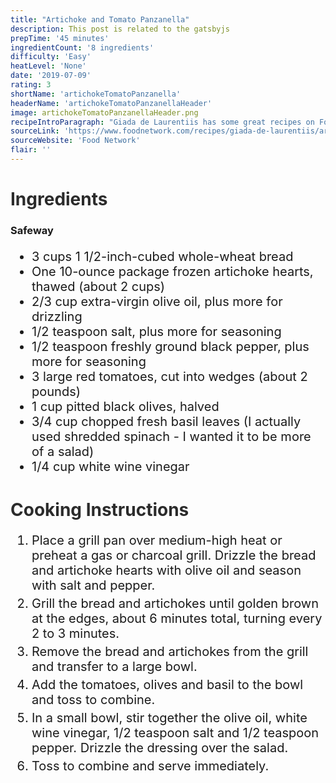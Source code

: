 ```yaml
---
title: "Artichoke and Tomato Panzanella"
description: This post is related to the gatsbyjs
prepTime: '45 minutes'
ingredientCount: '8 ingredients'
difficulty: 'Easy'
heatLevel: 'None'
date: '2019-07-09'
rating: 3
shortName: 'artichokeTomatoPanzanella'
headerName: 'artichokeTomatoPanzanellaHeader'
image: artichokeTomatoPanzanellaHeader.png
recipeIntroParagraph: "Giada de Laurentiis has some great recipes on FoodNetwork.com, and this was another of her's. It looked intriguing and I hadn't made anything with artichoke before, so I decided to give it a shot. It turned out okay. Not the best thing I've made, but very heathly. There's always a correlation between how good something tastes and how unhealthy it is. I didn't realize until after I was done making the meal that the bread cubes are supposed to be the crutons of the salad. I wasn't able to get them as crunchy as I would have wanted, and will leave them on the grill or use the broiler next time."
sourceLink: 'https://www.foodnetwork.com/recipes/giada-de-laurentiis/artichoke-and-tomato-panzanella-recipe-1937239'
sourceWebsite: 'Food Network'
flair: ''
---
```

<h1 style="color: #2B2B2B;">Ingredients</h1>

<h3>Safeway</h3>
<ul style="font-size: 20px;">
    <li>3 cups 1 1/2-inch-cubed whole-wheat bread</li>
    <li>One 10-ounce package frozen artichoke hearts, thawed (about 2 cups)</li>
    <li>2/3 cup extra-virgin olive oil, plus more for drizzling</li>
    <li>1/2 teaspoon salt, plus more for seasoning</li>
    <li>1/2 teaspoon freshly ground black pepper, plus more for seasoning</li>
    <li>3 large red tomatoes, cut into wedges (about 2 pounds)</li>
    <li>1 cup pitted black olives, halved</li>
    <li>3/4 cup chopped fresh basil leaves (I actually used shredded spinach - I wanted it to be more of a salad)</li>
    <li>1/4 cup white wine vinegar</li>
</ul>

<h1 style="color: #2B2B2B; margin-top: 40px;">Cooking Instructions</h1>
<ol style="font-size: 20px" className="cookingInstructionsOL">
    <li style="margin: 5px 0;">Place a grill pan over medium-high heat or preheat a gas or charcoal grill. Drizzle the bread and artichoke hearts with olive oil and season with salt and pepper.</li>
    <li style="margin: 5px 0;">Grill the bread and artichokes until golden brown at the edges, about 6 minutes total, turning every 2 to 3 minutes.</li>
    <li style="margin: 5px 0;">Remove the bread and artichokes from the grill and transfer to a large bowl.</li>
    <li style="margin: 5px 0;">Add the tomatoes, olives and basil to the bowl and toss to combine.</li>
    <li style="margin: 5px 0;">In a small bowl, stir together the olive oil, white wine vinegar, 1/2 teaspoon salt and 1/2 teaspoon pepper. Drizzle the dressing over the salad.</li>
    <li style="margin: 5px 0;">Toss to combine and serve immediately.</li>
</ol>